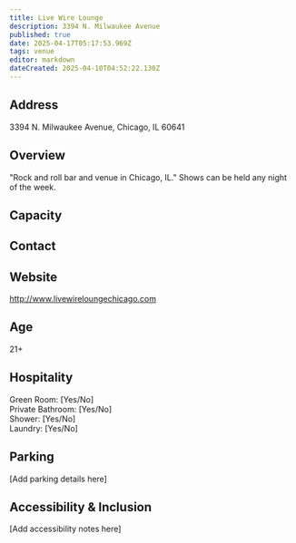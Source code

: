 ```yaml
---
title: Live Wire Lounge
description: 3394 N. Milwaukee Avenue
published: true
date: 2025-04-17T05:17:53.969Z
tags: venue
editor: markdown
dateCreated: 2025-04-10T04:52:22.130Z
---
```


## Address

3394 N. Milwaukee Avenue, Chicago, IL 60641

## Overview

"Rock and roll bar and venue in Chicago, IL." Shows can be held any night of the week.

## Capacity



## Contact



## Website

http://www.livewireloungechicago.com

## Age

21+

## Hospitality

Green Room: [Yes/No]  
Private Bathroom: [Yes/No]  
Shower: [Yes/No]  
Laundry: [Yes/No]

## Parking

[Add parking details here]

## Accessibility & Inclusion

[Add accessibility notes here]
